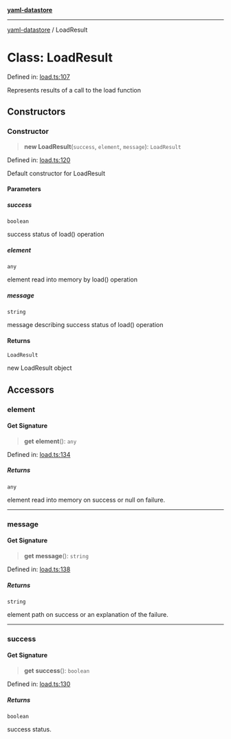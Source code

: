 [**yaml-datastore**](../README.md)

***

[yaml-datastore](../README.md) / LoadResult

# Class: LoadResult

Defined in: [load.ts:107](https://github.com/Mach30/yaml-datastore/blob/935b97cfb86aec0dade51acc5d9aca535478bd83/src/load.ts#L107)

Represents results of a call to the load function

## Constructors

### Constructor

> **new LoadResult**(`success`, `element`, `message`): `LoadResult`

Defined in: [load.ts:120](https://github.com/Mach30/yaml-datastore/blob/935b97cfb86aec0dade51acc5d9aca535478bd83/src/load.ts#L120)

Default constructor for LoadResult

#### Parameters

##### success

`boolean`

success status of load() operation

##### element

`any`

element read into memory by load() operation

##### message

`string`

message describing success status of load() operation

#### Returns

`LoadResult`

new LoadResult object

## Accessors

### element

#### Get Signature

> **get** **element**(): `any`

Defined in: [load.ts:134](https://github.com/Mach30/yaml-datastore/blob/935b97cfb86aec0dade51acc5d9aca535478bd83/src/load.ts#L134)

##### Returns

`any`

element read into memory on success or null on failure.

***

### message

#### Get Signature

> **get** **message**(): `string`

Defined in: [load.ts:138](https://github.com/Mach30/yaml-datastore/blob/935b97cfb86aec0dade51acc5d9aca535478bd83/src/load.ts#L138)

##### Returns

`string`

element path on success or an explanation of the failure.

***

### success

#### Get Signature

> **get** **success**(): `boolean`

Defined in: [load.ts:130](https://github.com/Mach30/yaml-datastore/blob/935b97cfb86aec0dade51acc5d9aca535478bd83/src/load.ts#L130)

##### Returns

`boolean`

success status.
